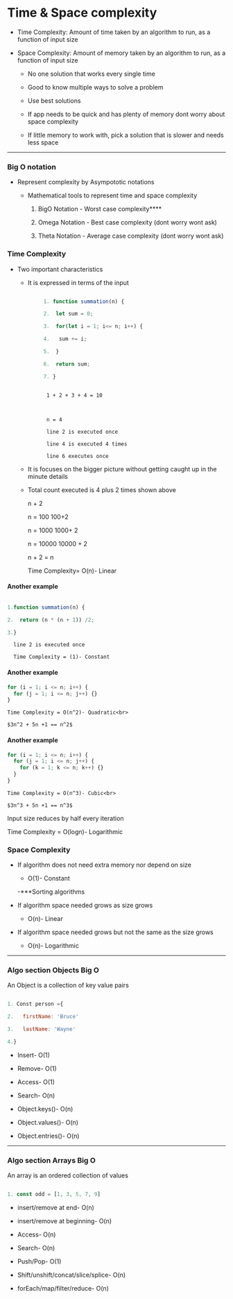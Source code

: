 # Time & Space complexity

- Time Complexity: Amount of time taken by an algorithm to run, as a function of input size

- Space Complexity: Amount of memory taken by an algorithm to run, as a function of input size

  - No one solution that works every single time

  - Good to know multiple ways to solve a problem

  - Use best solutions

  - If app needs to be quick and has plenty of memory dont worry about space complexity

  - If little memory to work with, pick a solution that is slower and needs less space

---

### Big O notation

- Represent complexity by Asympototic notations

  - Mathematical tools to represent time and space complexity

    1. BigO Notation - Worst case complexity\*\*\*\*

    2. Omega Notation - Best case complexity (dont worry wont ask)

    3. Theta Notation - Average case complexity (dont worry wont ask)

### Time Complexity

- Two important characteristics

  - It is expressed in terms of the input

    ```javascript

         1. function summation(n) {

         2.  let sum = 0;

         3.  for(let i = 1; i<= n; i++) {

         4.   sum += i;

         5.  }

         6.  return sum;

         7. }

    ```

    ```summation(4) = 10

          1 + 2 + 3 + 4 = 10



          n = 4

          line 2 is executed once

          line 4 is executed 4 times

          line 6 executes once

    ```

  - It is focuses on the bigger picture without getting caught up in the minute details

  - Total count executed is 4 plus 2 times shown above

    n + 2

    n = 100 100+2

    n = 1000 1000+ 2

    n = 10000 10000 + 2

    n + 2 = n

    Time Complexity= O(n)- Linear

#### Another example

```javascript

1.function summation(n) {

2.  return (n * (n + 1)) /2;

3.}

```

      line 2 is executed once

      Time Complexity = (1)- Constant

#### Another example

```javascript
for (i = 1; i <= n; i++) {
  for (j = 1; i <= n; j++) {}
}
```

    Time Complexity = O(n^2)- Quadratic<br>

    $3n^2 + 5n +1 == n^2$

#### Another example

```javascript
for (i = 1; i <= n; i++) {
  for (j = 1; i <= n; j++) {
    for (k = 1; k <= n; k++) {}
  }
}
```

    Time Complexity = O(n^3)- Cubic<br>

    $3n^3 + 5n +1 == n^3$

Input size reduces by half every iteration

Time Complexity = O(logn)- Logarithmic

### Space Complexity

- If algorithm does not need extra memory nor depend on size

  - O(1)- Constant

  -\*\*\*Sorting algorithms

- If algorithm space needed grows as size grows

  - O(n)- Linear

- If algorithm space needed grows but not the same as the size grows

  - O(n)- Logarithmic

---

### Algo section Objects Big O

An Object is a collection of key value pairs

```javascript

1. Const person ={

2.   firstName: 'Bruce'

3.   lastName: 'Wayne'

4.}

```

- Insert- O(1)

- Remove- O(1)

- Access- O(1)

- Search- O(n)

- Object.keys()- O(n)

- Object.values()- O(n)

- Object.entries()- O(n)

---

### Algo section Arrays Big O

An array is an ordered collection of values

```javascript

1. const odd = [1, 3, 5, 7, 9]

```

- insert/remove at end- O(n)

- insert/remove at beginning- O(n)

- Access- O(n)

- Search- O(n)

- Push/Pop- O(1)

- Shift/unshift/concat/slice/splice- O(n)

- forEach/map/filter/reduce- O(n)
